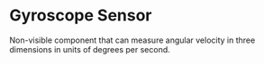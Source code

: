 # Gyroscope Sensor

Non-visible component that can measure angular velocity in three dimensions in units of degrees per second.
